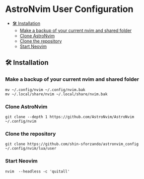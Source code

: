 # AstroNvim User Configuration

- [🛠️ Installation](#️-installation)
  - [Make a backup of your current nvim and shared folder](#make-a-backup-of-your-current-nvim-and-shared-folder)
  - [Clone AstroNvim](#clone-astronvim)
  - [Clone the repository](#clone-the-repository)
  - [Start Neovim](#start-neovim)

## 🛠️ Installation

### Make a backup of your current nvim and shared folder

```shell
mv ~/.config/nvim ~/.config/nvim.bak
mv ~/.local/share/nvim ~/.local/share/nvim.bak
```

### Clone AstroNvim

```shell
git clone --depth 1 https://github.com/AstroNvim/AstroNvim ~/.config/nvim
```

### Clone the repository

```shell
git clone https://github.com/shin-sforzando/astronvim_config ~/.config/nvim/lua/user
```

### Start Neovim

```shell
nvim  --headless -c 'quitall'
```
